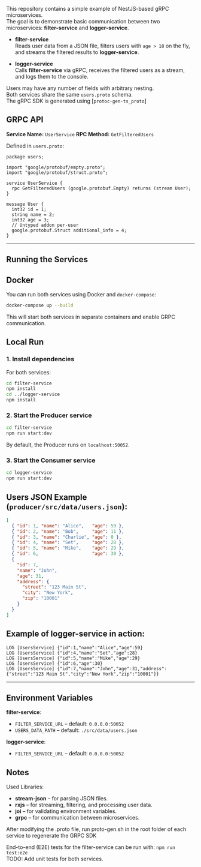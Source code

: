 This repository contains a simple example of NestJS-based gRPC microservices.  
The goal is to demonstrate basic communication between two microservices: **filter-service** and **logger-service**.

- **filter-service**  
  Reads user data from a JSON file, filters users with `age > 18` on the fly, and streams the filtered results to **logger-service**.

- **logger-service**  
  Calls **filter-service** via gRPC, receives the filtered users as a stream, and logs them to the console.

 Users may have any number of fields with arbitrary nesting.  
 Both services share the same `users.proto` schema.  
 The gRPC SDK is generated using [`protoc-gen-ts_proto`]

## GRPC API

**Service Name:** `UserService`
**RPC Method:** `GetFilteredUsers`

Defined in `users.proto`:

```syntax = "proto3";
package users;

import "google/protobuf/empty.proto";
import "google/protobuf/struct.proto";

service UserService {
  rpc GetFilteredUsers (google.protobuf.Empty) returns (stream User);
}

message User {
  int32 id = 1;
  string name = 2;
  int32 age = 3;
  // Untyped addon per-user
  google.protobuf.Struct additional_info = 4;
}

```

---

## Running the Services

## Docker

You can run both services using Docker and `docker-compose`:

```bash
docker-compose up --build
```

This will start both services in separate containers and enable GRPC communication.

## Local Run
### 1. Install dependencies

For both services:

```bash
cd filter-service
npm install
cd ../logger-service
npm install
```

### 2. Start the Producer service

```bash
cd filter-service
npm run start:dev
```

By default, the Producer runs on `localhost:50052`.

### 3. Start the Consumer service

```bash
cd logger-service
npm run start:dev
```

## Users JSON Example (`producer/src/data/users.json`):

```json
[
  { "id": 1, "name": "Alice",   "age": 59 },
  { "id": 2, "name": "Bob",     "age": 11 },
  { "id": 3, "name": "Charlie", "age": 0 },
  { "id": 4, "name": "Set",     "age": 28 },
  { "id": 5, "name": "Mike",    "age": 29 },
  { "id": 6,                    "age": 30 },
  {
    "id": 7,
    "name": "John",
    "age": 31,
    "address": {
      "street": "123 Main St",
      "city": "New York",
      "zip": "10001"
    }
  }
]
```
## Example of logger-service in action:
```
LOG [UsersService] {"id":1,"name":"Alice","age":59}
LOG [UsersService] {"id":4,"name":"Set","age":28}
LOG [UsersService] {"id":5,"name":"Mike","age":29}
LOG [UsersService] {"id":6,"age":30}
LOG [UsersService] {"id":7,"name":"John","age":31,"address":{"street":"123 Main St","city":"New York","zip":"10001"}}

```
---
## Environment Variables

**filter-service**:
* `FILTER_SERVICE_URL` – default: `0.0.0.0:50052`
* `USERS_DATA_PATH` – default: `./src/data/users.json`

**logger-service**:
* `FILTER_SERVICE_URL` – default: `0.0.0.0:50052`


## Notes
Used Libraries:
* **stream-json** – for parsing JSON files.
* **rxjs** – for streaming, filtering, and processing user data.
* **joi** – for validating environment variables.
* **grpc** – for communication between microservices.

After modifying the .proto file, run proto-gen.sh in the root folder of each service to regenerate the GRPC SDK  

End-to-end (E2E) tests for the filter-service can be run with: ```npm run test:e2e ```  
TODO: Add unit tests for both services.  
